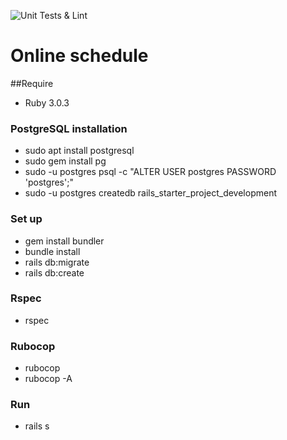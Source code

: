 ![Unit Tests & Lint](https://github.com/ChtobiUchitsyaNadoBitProfi/online_shedule/workflows/Unit%20Tests%20&%20Lint/badge.svg)
# Online schedule

##Require
* Ruby 3.0.3
### PostgreSQL installation
 * sudo apt install postgresql
 * sudo gem install pg
 * sudo -u postgres psql -c "ALTER USER postgres PASSWORD 'postgres';"
 * sudo -u postgres createdb rails_starter_project_development
### Set up
 * gem install bundler
 * bundle install
 * rails db:migrate
 * rails db:create
### Rspec
 * rspec
### Rubocop
 * rubocop
 * rubocop -A 
### Run
 * rails s

